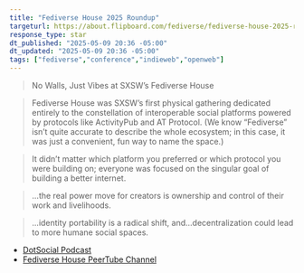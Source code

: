 ```yaml
---
title: "Fediverse House 2025 Roundup"
targeturl: https://about.flipboard.com/fediverse/fediverse-house-2025-roundup/
response_type: star
dt_published: "2025-05-09 20:36 -05:00"
dt_updated: "2025-05-09 20:36 -05:00"
tags: ["fediverse","conference","indieweb","openweb"]
---
```


> No Walls, Just Vibes at SXSW’s Fediverse House

> Fediverse House was SXSW’s first physical gathering dedicated entirely to the constellation of interoperable social platforms powered by protocols like ActivityPub and AT Protocol. (We know “Fediverse” isn’t quite accurate to describe the whole ecosystem; in this case, it was just a convenient, fun way to name the space.)

> It didn’t matter which platform you preferred or which protocol you were building on; everyone was focused on the singular goal of building a better internet.

> ...the real power move for creators is ownership and control of their work and livelihoods.

> ...identity portability is a radical shift, and...decentralization could lead to more humane social spaces.

- [DotSocial Podcast](https://dot-social.simplecast.com/)
- [Fediverse House PeerTube Channel](https://flipboard.video/c/fediverse.house/videos)